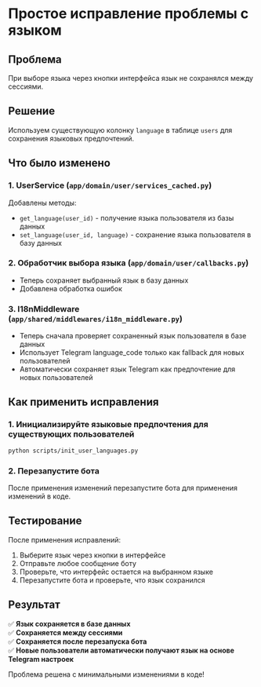 # Простое исправление проблемы с языком

## Проблема
При выборе языка через кнопки интерфейса язык не сохранялся между сессиями.

## Решение
Используем существующую колонку `language` в таблице `users` для сохранения языковых предпочтений.

## Что было изменено

### 1. UserService (`app/domain/user/services_cached.py`)
Добавлены методы:
- `get_language(user_id)` - получение языка пользователя из базы данных
- `set_language(user_id, language)` - сохранение языка пользователя в базу данных

### 2. Обработчик выбора языка (`app/domain/user/callbacks.py`)
- Теперь сохраняет выбранный язык в базу данных
- Добавлена обработка ошибок

### 3. I18nMiddleware (`app/shared/middlewares/i18n_middleware.py`)
- Теперь сначала проверяет сохраненный язык пользователя в базе данных
- Использует Telegram language_code только как fallback для новых пользователей
- Автоматически сохраняет язык Telegram как предпочтение для новых пользователей

## Как применить исправления

### 1. Инициализируйте языковые предпочтения для существующих пользователей
```bash
python scripts/init_user_languages.py
```

### 2. Перезапустите бота
После применения изменений перезапустите бота для применения изменений в коде.

## Тестирование

После применения исправлений:

1. Выберите язык через кнопки в интерфейсе
2. Отправьте любое сообщение боту
3. Проверьте, что интерфейс остается на выбранном языке
4. Перезапустите бота и проверьте, что язык сохранился

## Результат

✅ **Язык сохраняется в базе данных**  
✅ **Сохраняется между сессиями**  
✅ **Сохраняется после перезапуска бота**  
✅ **Новые пользователи автоматически получают язык на основе Telegram настроек**  

Проблема решена с минимальными изменениями в коде!
